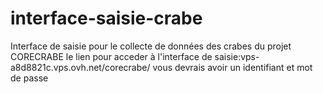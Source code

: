 # interface-saisie-crabe
Interface de saisie pour le collecte de données des crabes du projet CORECRABE
le lien pour acceder à l'interface de saisie:vps-a8d8821c.vps.ovh.net/corecrabe/
vous devrais avoir un identifiant et mot de passe
